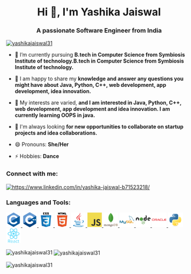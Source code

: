 <h1 align="center">Hi 👋, I'm Yashika Jaiswal</h1>
<h3 align="center">A passionate Software Engineer from India</h3>

<p align="left"> <a href="https://github.com/ryo-ma/github-profile-trophy"><img src="https://github-profile-trophy.vercel.app/?username=yashikajaiswal31" alt="yashikajaiswal31" /></a> </p>

- 🔭 I’m currently pursuing **B.tech in Computer Science from Symbiosis Institute of technology.B.tech in Computer Science from Symbiosis Institute of technology.**

- 💬 I am happy to share my **knowledge and answer any questions you might have about Java, Python, C++, web development, app development, idea innovation.**

- 🌱 My interests are varied, **and I am interested in Java, Python, C++, web development, app development and idea innovation. I am currently learning OOPS in java.**

- 👯 I'm always looking **for new opportunities to collaborate on startup projects and idea collaborations.**

- 😄 Pronouns: **She/Her**

- ⚡ Hobbies: **Dance**

<h3 align="left">Connect with me:</h3>
<p align="left">
<a href="https://linkedin.com/in/https://www.linkedin.com/in/yashika-jaiswal-b71523218/" target="blank"><img align="center" src="https://raw.githubusercontent.com/rahuldkjain/github-profile-readme-generator/master/src/images/icons/Social/linked-in-alt.svg" alt="https://www.linkedin.com/in/yashika-jaiswal-b71523218/" height="30" width="40" /></a>
</p>

<h3 align="left">Languages and Tools:</h3>
<p align="left"> <a href="https://www.cprogramming.com/" target="_blank" rel="noreferrer"> <img src="https://raw.githubusercontent.com/devicons/devicon/master/icons/c/c-original.svg" alt="c" width="40" height="40"/> </a> <a href="https://www.w3schools.com/cpp/" target="_blank" rel="noreferrer"> <img src="https://raw.githubusercontent.com/devicons/devicon/master/icons/cplusplus/cplusplus-original.svg" alt="cplusplus" width="40" height="40"/> </a> <a href="https://www.w3schools.com/css/" target="_blank" rel="noreferrer"> <img src="https://raw.githubusercontent.com/devicons/devicon/master/icons/css3/css3-original-wordmark.svg" alt="css3" width="40" height="40"/> </a> <a href="https://www.w3.org/html/" target="_blank" rel="noreferrer"> <img src="https://raw.githubusercontent.com/devicons/devicon/master/icons/html5/html5-original-wordmark.svg" alt="html5" width="40" height="40"/> </a> <a href="https://www.java.com" target="_blank" rel="noreferrer"> <img src="https://raw.githubusercontent.com/devicons/devicon/master/icons/java/java-original.svg" alt="java" width="40" height="40"/> </a> <a href="https://developer.mozilla.org/en-US/docs/Web/JavaScript" target="_blank" rel="noreferrer"> <img src="https://raw.githubusercontent.com/devicons/devicon/master/icons/javascript/javascript-original.svg" alt="javascript" width="40" height="40"/> </a> <a href="https://www.mongodb.com/" target="_blank" rel="noreferrer"> <img src="https://raw.githubusercontent.com/devicons/devicon/master/icons/mongodb/mongodb-original-wordmark.svg" alt="mongodb" width="40" height="40"/> </a> <a href="https://www.mysql.com/" target="_blank" rel="noreferrer"> <img src="https://raw.githubusercontent.com/devicons/devicon/master/icons/mysql/mysql-original-wordmark.svg" alt="mysql" width="40" height="40"/> </a> <a href="https://nodejs.org" target="_blank" rel="noreferrer"> <img src="https://raw.githubusercontent.com/devicons/devicon/master/icons/nodejs/nodejs-original-wordmark.svg" alt="nodejs" width="40" height="40"/> </a> <a href="https://www.oracle.com/" target="_blank" rel="noreferrer"> <img src="https://raw.githubusercontent.com/devicons/devicon/master/icons/oracle/oracle-original.svg" alt="oracle" width="40" height="40"/> </a> <a href="https://www.python.org" target="_blank" rel="noreferrer"> <img src="https://raw.githubusercontent.com/devicons/devicon/master/icons/python/python-original.svg" alt="python" width="40" height="40"/> </a> <a href="https://reactjs.org/" target="_blank" rel="noreferrer"> <img src="https://raw.githubusercontent.com/devicons/devicon/master/icons/react/react-original-wordmark.svg" alt="react" width="40" height="40"/> </a> </p>

<p><img align="left" src="https://github-readme-stats.vercel.app/api/top-langs?username=yashikajaiswal31&show_icons=true&locale=en&layout=compact" alt="yashikajaiswal31" /></p>

<p>&nbsp;<img align="center" src="https://github-readme-stats.vercel.app/api?username=yashikajaiswal31&show_icons=true&locale=en" alt="yashikajaiswal31" /></p>

<p><img align="center" src="https://github-readme-streak-stats.herokuapp.com/?user=yashikajaiswal31&" alt="yashikajaiswal31" /></p>
